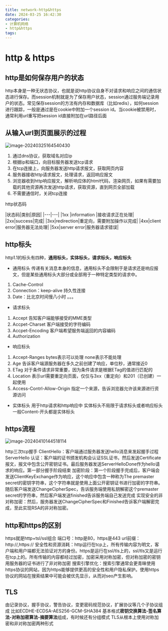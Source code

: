 ```yaml
---
title: network-http&https
date: 2024-03-25 16:42:30
categories:
- 计算机网络
- http&https
tags:
---
```


# http & https
## http是如何保存用户的状态
http本身是一种无状态协议，也就是说http协议自身不对请求和响应之间的通信状态进行保存。而session机制就是为了保存用户状态，session通过服务端记录用户的状态。常见保存session的方法有内存和数据库（比如redis），如何session进行跟踪，一般是通过是在cookie中附加一个session id。当cookie被禁用时，通常利用url重写把session id直接附加在url路径后面

## 从输入url到页面展示的过程

![image-20240325164540430](https://web-mhe.oss-cn-beijing.aliyuncs.com/hexo/image-20240325164540430.png)
1. 通过dns协议，获取域名对应ip
2. 根据ip和端口，向目标服务器发送tcp请求
3. 在tcp连接上，向服务器发送http请求报文，获取网页内容
4. 服务器接收http请求报文，处理请求，返回响应报文
5. 浏览器收到http响应报文，解析响应体的html代码，渲染网页，如果有需要加载的其他资源再次发送http请求，获取资源，直到网页全部加载
6. 不需要通信时，关闭tcp连接

http状态码

|状态码|类别|原因|
|---|---|
|1xx |information |接收请求正在处理|
|2xx|success|完成|
|3xx|redirection|重定向，需要附加操作以完成|
|4xx|client error|服务器无法处理|
|5xx|server error|服务器请求错误|

## http标头
http1.1的标头有四种，**通用标头，实体标头，请求标头，响应标头**
- 通用标头
传递有关消息本身的信息，通用标头不会限制于是请求还是响应报文，但是某些通用标头大部分或全部用于一种特定类型的请求中。
1. Cache-Control
2. Connection：keep-alive 持久性连接
3. Date：比北京时间慢八小时
。。。

- 请求标头
1. Accept 告知客户端能够接受的MME类型
2. Accpet-Charset 客户端接受的字符编码
3. Accpet-Encoding 客户端希望服务端返回的内容编码
4. Authorization

- 响应标头
1. Accept-Ranges bytes表示可以处理 none表示不能处理
2. Age 告诉客户端源服务器在多久之前创建了响应，单位秒，通常接近0
3. ETag 对于条件请求非常重要，因为条件请求是根据ETag的值进行匹配的
4. Location 表示url需要重定向页面，仅仅与3xx（重定向）和201（已创建）一起使用
5. Access-Contrl-Allow-Origin 指定一个来源，告诉浏览器允许该来源进行资源访问

- 实体标头
用于http请求和http响应中
实体标头不局限于请求标头或者响应标头
一般Content-开头都是实体标头

## https流程

![image-20240410144518114](https://web-mhe.oss-cn-beijing.aliyuncs.com/hexo/image-20240410144518114.png)

http三次tcp握手
ClientHello：客户端通过服务器发送hello消息来发起握手过程
ServerHello
认证：客户端的证书颁发机构会认证SSL证书，然后发送Certificate报文，报文中包含公开密钥证书。最后服务器发送ServerHelloDone作为hello请求的响应。第一部分握手阶段结束
加密阶段：第一个阶段握手完成后，客户端会发送ClientKeyExchange作为响应，这个响应中包含一种称为The premaster secret的密钥字符串，这个字符串就是使用上面公开密钥证书进行加密的字符串。随后客户端发送ChangeCipherSpec，告诉服务端使用私钥解密这个premaster secret的字符串，然后客户端发送finished告诉服务端自己发送完成
实现安全的非对称加密：然后，服务器发送ChangeCipherSpec和Finished告诉客户端解密完成，至此实现RSA的非对称加密。

## http和https的区别
https就是http+tsl/ssl组合
端口号：http是80，https是443
url前缀：http://,https://
安全性和资源消耗：http运行在tcp上，所有传输内容为明文，客户端和用户端都无法验证对方的身份。https是运行在ssl/tls上的，ssl/tls又是运行在tcp上的。所有传输的内容都经过加密，加密采用对称加密，但对称加密的密钥用服务器的证书进行了非对称加密
搜索引擎优化：搜索引擎通常会更青睐使用https协议的网站，因为https能够提供更高的安全性和用户隐私保护。使用https协议的网站在搜索结果中可能会被优先显示，从而对seo产生影响。

## TLS
由记录协议，握手协议，警告协议，变更密码规范协议，扩展协议等几个子协议组成
比如ECDHE-ECDSA-AES256-GCM-SHA384
基本格式**密钥交换算法-签名算法-对称加密算法-摘要算法**组成，有时候还有分组模式
TLS从根本上使用对称加密和非对称加密两种形式

